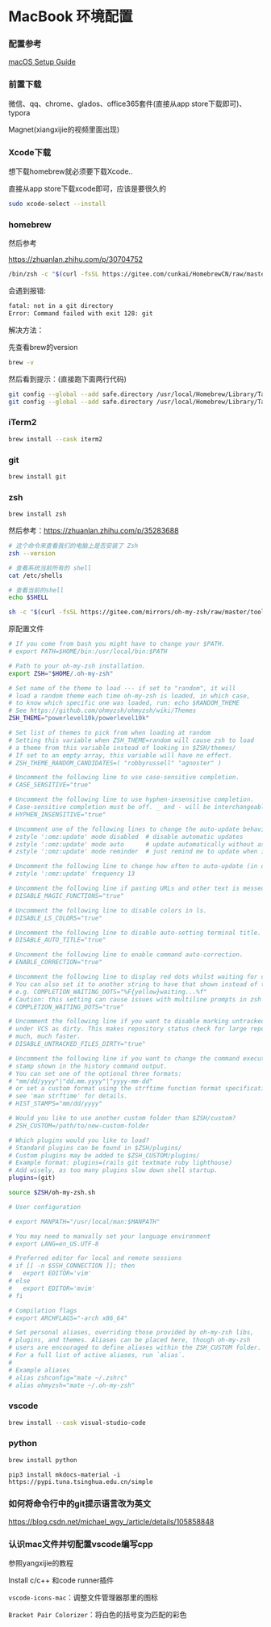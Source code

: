 # MacBook 环境配置



### 配置参考

[macOS Setup Guide](https://sourabhbajaj.com/mac-setup)



### 前置下载

微信、qq、chrome、glados、office365套件(直接从app store下载即可)、typora



Magnet(xiangxijie的视频里面出现)



### Xcode下载

想下载homebrew就必须要下载Xcode..

直接从app store下载xcode即可，应该是要很久的

```bash
sudo xcode-select --install
```



### homebrew

然后参考

https://zhuanlan.zhihu.com/p/30704752

```bash
/bin/zsh -c "$(curl -fsSL https://gitee.com/cunkai/HomebrewCN/raw/master/Homebrew.sh)"
```



会遇到报错:

```bash
fatal: not in a git directory
Error: Command failed with exit 128: git
```

解决方法：

先查看brew的version

```bash
brew -v
```

然后看到提示：(直接跑下面两行代码)

```bash
git config --global --add safe.directory /usr/local/Homebrew/Library/Taps/homebrew/homebrew-core
git config --global --add safe.directory /usr/local/Homebrew/Library/Taps/homebrew/homebrew-cask
```





### iTerm2

```bash
brew install --cask iterm2
```





### git

```bash
brew install git
```





### zsh

```bash
brew install zsh
```



然后参考：https://zhuanlan.zhihu.com/p/35283688


```bash
# 这个命令来查看我们的电脑上是否安装了 Zsh 
zsh --version
```



```bash
# 查看系统当前所有的 shell
cat /etc/shells

# 查看当前的shell
echo $SHELL
```



```bash
sh -c "$(curl -fsSL https://gitee.com/mirrors/oh-my-zsh/raw/master/tools/install.sh)"
```

原配置文件

```bash
# If you come from bash you might have to change your $PATH.
# export PATH=$HOME/bin:/usr/local/bin:$PATH

# Path to your oh-my-zsh installation.
export ZSH="$HOME/.oh-my-zsh"

# Set name of the theme to load --- if set to "random", it will
# load a random theme each time oh-my-zsh is loaded, in which case,
# to know which specific one was loaded, run: echo $RANDOM_THEME
# See https://github.com/ohmyzsh/ohmyzsh/wiki/Themes
ZSH_THEME="powerlevel10k/powerlevel10k"

# Set list of themes to pick from when loading at random
# Setting this variable when ZSH_THEME=random will cause zsh to load
# a theme from this variable instead of looking in $ZSH/themes/
# If set to an empty array, this variable will have no effect.
# ZSH_THEME_RANDOM_CANDIDATES=( "robbyrussell" "agnoster" )

# Uncomment the following line to use case-sensitive completion.
# CASE_SENSITIVE="true"

# Uncomment the following line to use hyphen-insensitive completion.
# Case-sensitive completion must be off. _ and - will be interchangeable.
# HYPHEN_INSENSITIVE="true"

# Uncomment one of the following lines to change the auto-update behavior
# zstyle ':omz:update' mode disabled  # disable automatic updates
# zstyle ':omz:update' mode auto      # update automatically without asking
# zstyle ':omz:update' mode reminder  # just remind me to update when it's time

# Uncomment the following line to change how often to auto-update (in days).
# zstyle ':omz:update' frequency 13

# Uncomment the following line if pasting URLs and other text is messed up.
# DISABLE_MAGIC_FUNCTIONS="true"

# Uncomment the following line to disable colors in ls.
# DISABLE_LS_COLORS="true"

# Uncomment the following line to disable auto-setting terminal title.
# DISABLE_AUTO_TITLE="true"

# Uncomment the following line to enable command auto-correction.
# ENABLE_CORRECTION="true"

# Uncomment the following line to display red dots whilst waiting for completion.
# You can also set it to another string to have that shown instead of the default red dots.
# e.g. COMPLETION_WAITING_DOTS="%F{yellow}waiting...%f"
# Caution: this setting can cause issues with multiline prompts in zsh < 5.7.1 (see #5765)
# COMPLETION_WAITING_DOTS="true"

# Uncomment the following line if you want to disable marking untracked files
# under VCS as dirty. This makes repository status check for large repositories
# much, much faster.
# DISABLE_UNTRACKED_FILES_DIRTY="true"

# Uncomment the following line if you want to change the command execution time
# stamp shown in the history command output.
# You can set one of the optional three formats:
# "mm/dd/yyyy"|"dd.mm.yyyy"|"yyyy-mm-dd"
# or set a custom format using the strftime function format specifications,
# see 'man strftime' for details.
# HIST_STAMPS="mm/dd/yyyy"

# Would you like to use another custom folder than $ZSH/custom?
# ZSH_CUSTOM=/path/to/new-custom-folder

# Which plugins would you like to load?
# Standard plugins can be found in $ZSH/plugins/
# Custom plugins may be added to $ZSH_CUSTOM/plugins/
# Example format: plugins=(rails git textmate ruby lighthouse)
# Add wisely, as too many plugins slow down shell startup.
plugins=(git)

source $ZSH/oh-my-zsh.sh

# User configuration

# export MANPATH="/usr/local/man:$MANPATH"

# You may need to manually set your language environment
# export LANG=en_US.UTF-8

# Preferred editor for local and remote sessions
# if [[ -n $SSH_CONNECTION ]]; then
#   export EDITOR='vim'
# else
#   export EDITOR='mvim'
# fi

# Compilation flags
# export ARCHFLAGS="-arch x86_64"

# Set personal aliases, overriding those provided by oh-my-zsh libs,
# plugins, and themes. Aliases can be placed here, though oh-my-zsh
# users are encouraged to define aliases within the ZSH_CUSTOM folder.
# For a full list of active aliases, run `alias`.
#
# Example aliases
# alias zshconfig="mate ~/.zshrc"
# alias ohmyzsh="mate ~/.oh-my-zsh"

```



### vscode

```bash
brew install --cask visual-studio-code
```





### python

```bash
brew install python
```



```
pip3 install mkdocs-material -i https://pypi.tuna.tsinghua.edu.cn/simple
```







### 如何将命令行中的git提示语言改为英文

https://blog.csdn.net/michael_wgy_/article/details/105858848



### 认识mac文件并切配置vscode编写cpp

参照yangxijie的教程

Install c/c++ 和code runner插件

`vscode-icons-mac`：调整文件管理器那里的图标

`Bracket Pair Colorizer`：将白色的括号变为匹配的彩色













